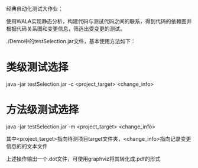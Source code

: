 经典自动化测试大作业：

使用WALA实现静态分析，构建代码与测试代码之间的联系，得到代码的依赖图并根据代码关系图和变更信息，筛选出受变更的测试。

./Demo中的testSelection.jar文件，基本使用方法如下：

# 类级测试选择
java -jar testSelection.jar -c <project_target> <change_info>
# 方法级测试选择
java -jar testSelection.jar -m <project_target> <change_info>

其中<project_target>指向待测项目target文件夹，<change_info>指向记录变更信息的的文本文件

上述操作输出一个.dot文件，可使用graphviz将其转化成.pdf的形式